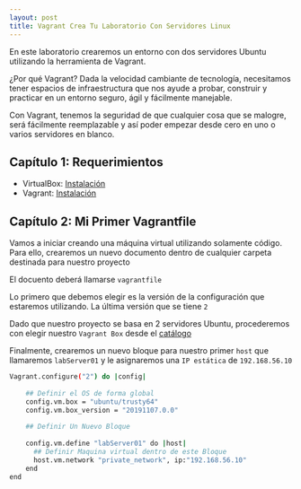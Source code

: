 ```yaml
---
layout: post
title: Vagrant Crea Tu Laboratorio Con Servidores Linux
---
```


En este laboratorio crearemos un entorno con dos servidores Ubuntu utilizando
la herramienta de Vagrant.

¿Por qué Vagrant?
Dada la velocidad cambiante de tecnología, necesitamos tener espacios de infraestructura que nos ayude a probar, construir y practicar en un entorno seguro, ágil y fácilmente manejable.

Con Vagrant, tenemos la seguridad de que cualquier cosa que se malogre, será fácilmente reemplazable y así poder empezar desde cero en uno o varios servidores en blanco. 


## Capítulo 1: Requerimientos

- VirtualBox: [Instalación](https://www.virtualbox.org/wiki/Linux_Downloads)
- Vagrant: [Instalación](ttps://developer.hashicorp.com/vagrant/install)

## Capítulo 2: Mi Primer Vagrantfile

Vamos a iniciar creando una máquina virtual utilizando solamente código.
Para ello, crearemos un nuevo documento dentro de cualquier carpeta destinada para nuestro proyecto

El docuento deberá llamarse `vagrantfile`

Lo primero que debemos elegir es la versión de la configuración que estaremos utilizando.
La última versión que se tiene `2`

Dado que nuestro proyecto se basa en 2 servidores Ubuntu, procederemos con elegir nuestro `Vagrant Box` desde el  [catálogo](https://portal.cloud.hashicorp.com/vagrant/discover/ubuntu?prev=ChRXeUozYVd4NU16SXRhblZxZFNKZA%3D%3D)

Finalmente, crearemos un nuevo bloque para nuestro primer `host` que llamaremos `labServer01` y le asignaremos una `IP estática` de `192.168.56.10` 

```bash
Vagrant.configure("2") do |config|
  
    ## Definir el OS de forma global
    config.vm.box = "ubuntu/trusty64"
    config.vm.box_version = "20191107.0.0"
    
    ## Definir Un Nuevo Bloque
  
    config.vm.define "labServer01" do |host|
      ## Definir Maquina virtual dentro de este Bloque
      host.vm.network "private_network", ip:"192.168.56.10"
    end
end
```